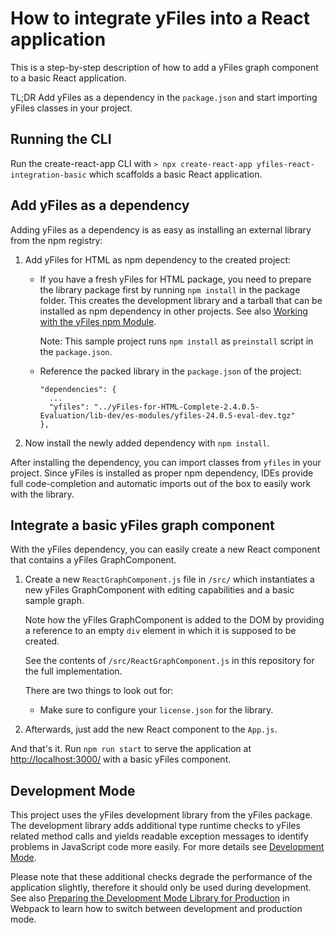 # How to integrate yFiles into a React application

This is a step-by-step description of how to add a yFiles graph component to a basic React application.

TL;DR Add yFiles as a dependency in the `package.json` and start importing yFiles classes in your project.

## Running the CLI

Run the create-react-app CLI with `> npx create-react-app yfiles-react-integration-basic` which scaffolds a basic React application.

## Add yFiles as a dependency

Adding yFiles as a dependency is as easy as installing an external library from the npm registry:

1. Add yFiles for HTML as npm dependency to the created project:

   - If you have a fresh yFiles for HTML package, you need to prepare the library package first by running `npm install` in the
     package folder. This creates the development library and a tarball that can be installed as npm dependency in
     other projects. See also [Working with the yFiles npm Module](https://docs.yworks.com/yfileshtml/#/dguide/yfiles_npm_module#yfiles_npm_module).

     Note: This sample project runs `npm install` as `preinstall` script in the `package.json`.

   - Reference the packed library in the `package.json` of the project:
     ```
     "dependencies": {
       ...
       "yfiles": "../yFiles-for-HTML-Complete-2.4.0.5-Evaluation/lib-dev/es-modules/yfiles-24.0.5-eval-dev.tgz"
     },
     ```

2. Now install the newly added dependency with `npm install`.

After installing the dependency, you can import classes from `yfiles` in your project. Since yFiles is installed as proper npm dependency, IDEs provide full code-completion and automatic imports out of the box to easily work with the library.

## Integrate a basic yFiles graph component

With the yFiles dependency, you can easily create a new React component that contains a yFiles GraphComponent.

1. Create a new `ReactGraphComponent.js` file in `/src/` which instantiates a new yFiles GraphComponent with editing capabilities and a basic sample graph.

   Note how the yFiles GraphComponent is added to the DOM by providing a reference to an empty `div` element in which it is supposed to be created.

   See the contents of `/src/ReactGraphComponent.js` in this repository for the full implementation.

   There are two things to look out for:

   - Make sure to configure your `license.json` for the library.

2. Afterwards, just add the new React component to the `App.js`.

And that's it. Run `npm run start` to serve the application at [http://localhost:3000/](http://localhost:3000/) with a basic yFiles component.

## Development Mode

This project uses the yFiles development library from the yFiles package. The development library adds additional
type runtime checks to yFiles related method calls and
yields readable exception messages to identify problems in JavaScript code more easily.
For more details see [Development Mode](http://docs.yworks.com/yfileshtml/#/dguide/yfiles_development_mode).

Please note that these additional checks degrade the performance of the application slightly, therefore it should only be used during development. See also [Preparing the Development Mode Library for Production](https://docs.yworks.com/yfileshtml/#/dguide/deployment#dev-deployment) in Webpack to learn how to switch between development and production mode.
